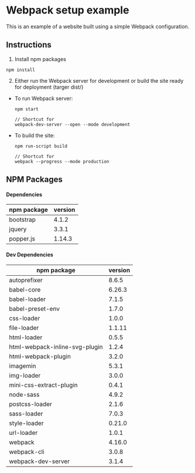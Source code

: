 # Webpack setup example

This is an example of a website built using a simple Webpack configuration.

## Instructions

1. Install npm packages

  ```
  npm install
  ```

2. Either run the Webpack server for development or build the site ready for deployment (targer dist/)

  * To run Webpack server:

    ```
    npm start

    // Shortcut for
    webpack-dev-server --open --mode development
    ```

  * To build the site:

    ```
    npm run-script build

    // Shortcut for
    webpack --progress --mode production
    ```

## NPM Packages

#### Dependencies

| npm package                    | version |
| ------------------------------ | ------- |
| bootstrap                      | 4.1.2   |
| jquery                         | 3.3.1   |
| popper.js                      | 1.14.3  |

#### Dev Dependencies

| npm package                    | version |
| ------------------------------ | ------- |
| autoprefixer                   | 8.6.5   |
| babel-core                     | 6.26.3  |
| babel-loader                   | 7.1.5   |
| babel-preset-env               | 1.7.0   |
| css-loader                     | 1.0.0   |
| file-loader                    | 1.1.11  |
| html-loader                    | 0.5.5   |
| html-webpack-inline-svg-plugin | 1.2.4   |
| html-webpack-plugin            | 3.2.0   |
| imagemin                       | 5.3.1   |
| img-loader                     | 3.0.0   |
| mini-css-extract-plugin        | 0.4.1   |
| node-sass                      | 4.9.2   |
| postcss-loader                 | 2.1.6   |
| sass-loader                    | 7.0.3   |
| style-loader                   | 0.21.0  |
| url-loader                     | 1.0.1   |
| webpack                        | 4.16.0  |
| webpack-cli                    | 3.0.8   |
| webpack-dev-server             | 3.1.4   |
